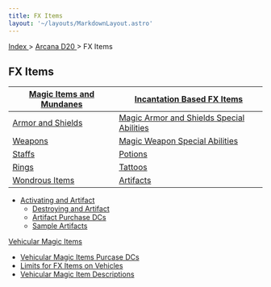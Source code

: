 ```yaml
---
title: FX Items
layout: '~/layouts/MarkdownLayout.astro'
---
```


[ Index ](/) > [ Arcana D20 ](/arcana.d20.srd) > FX Items

##  FX Items

| [ Magic Items and Mundanes](/arcana.d20.srd/fx.items/magic.items.and.mundanes) | [ Incantation Based FX Items](/arcana.d20.srd/fx.items/incantation.based.fx.items) |
|---|---|
| [ Armor and Shields ](/arcana.d20.srd/fx.items/armor.and.shields) | [ Magic Armor and Shields Special Abilities](/arcana.d20.srd/fx.items/magic.armor.and.shield.special.abilities) |
| [ Weapons ](/arcana.d20.srd/fx.items/weapons) | [ Magic Weapon Special Abilities](/arcana.d20.srd/fx.items/magic.weapon.special.abilities) |
| [ Staffs ](/arcana.d20.srd/fx.items/staffs) | [ Potions ](/arcana.d20.srd/fx.items/potions) |
| [ Rings ](/arcana.d20.srd/fx.items/rings) | [ Tattoos ](/arcana.d20.srd/fx.items/tattoos) |
| [ Wondrous Items ](/arcana.d20.srd/fx.items/wondrous.items) | [ Artifacts ](/arcana.d20.srd/fx.items/artifacts) |
* [ Activating and Artifact ](/arcana.d20.srd/fx.items/artifacts/activating.an.artifact)
  * [ Destroying and Artifact ](/arcana.d20.srd/fx.items/artifacts/destroying.an.artifact)
  * [ Artifact Purchase DCs ](/arcana.d20.srd/fx.items/artifacts/artifact.purchase.dcs)
  * [ Sample Artifacts ](/arcana.d20.srd/fx.items/artifacts/sample.artifacts)

[ Vehicular Magic Items ](/arcana.d20.srd/fx.items/vehicular.magic.items)

  * [ Vehicular Magic Items Purcase DCs ](/arcana.d20.srd/fx.items/vehicular.magic.items/vehicular.magic.items.purchase.dcs)
  * [ Limits for FX Items on Vehicles ](/arcana.d20.srd/fx.items/vehicular.magic.items/limits.for.fx.items.on.vehicles)
  * [ Vehicular Magic Item Descriptions ](/arcana.d20.srd/fx.items/vehicular.magic.items/vehicular.magic.items.descriptions)

